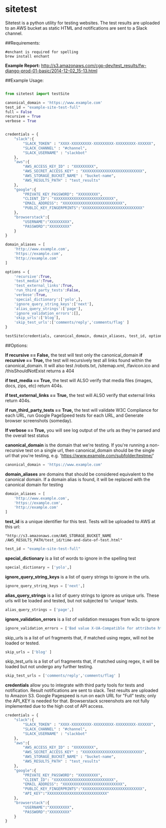sitetest
========

Sitetest is a python utility for testing websites. The test results are uploaded
to an AWS bucket as static HTML and notifications are sent to a Slack channel.

##Requirements:
```
#enchant is required for spelling
brew install enchant
```

**Example Report:** http://s3.amazonaws.com/cgp-dev/test_results/fw-django-prod-01-basic/2014-12-02_15-13.html

##Example Usage:
```python

from sitetest import testSite

canonical_domain = 'https://www.example.com'
test_id = "example-site-test-full"
full = False
recursive = True
verbose = True


credentials = {
    "slack":{
        "SLACK_TOKEN" : "XXXX-XXXXXXXXX-XXXXXXXXX-XXXXXXXXX-XXXXXX",
        "SLACK_CHANNEL" : "#channel",
        "SLACK_USERNAME" : "slackbot"
    },
    "aws":{
        "AWS_ACCESS_KEY_ID" : "XXXXXXXXX",
        "AWS_SECRET_ACCESS_KEY" : "XXXXXXXXXXXXXXXXXXXXXXXXXXX",
        "AWS_STORAGE_BUCKET_NAME" : "bucket-name",
        "AWS_RESULTS_PATH" : "test_results"
    },
    "google":{
        "PRIVATE_KEY_PASSWORD": "XXXXXXXXX",
        "CLIENT_ID": "XXXXXXXXXXXXXXXXXXXXXXXXXXX",
        "EMAIL_ADDRESS": "XXXXXXXXXXXXXXXXXXXXXXXXXXX",
        "PUBLIC_KEY_FINGERPRINTS":"XXXXXXXXXXXXXXXXXXXXXXXXXXX"
    },
    "browserstack":{
        "USERNAME":"XXXXXXXXX",
        "PASSWORD":"XXXXXXXXX"
    }
}

domain_aliases = [
    'http://www.example.com',
    'https://example.com',
    'http://example.com'
]

options = {
    'recursive':True,
    'test_media':True,
    'test_external_links':True,
    'run_third_party_tests':False,
    'verbose':True,
    'special_dictionary':['yolo',],
    'ignore_query_string_keys':['next'],
    'alias_query_strings':['page'],
    'ignore_validation_errors':[],
    'skip_urls':['blog'],
    'skip_test_urls':['comments/reply','comments/flag' ]
}

testSite(credentials, canonical_domain, domain_aliases, test_id, options)
```


##Options:

**If recursive == False,** the test will test only the canonical_domain
**if recursive == True,** the test will recursively test all links found within 
the canonical_domain. It will also test /robots.txt, /sitemap.xml, /favicon.ico 
and /thisShouldNotExist returns a 404

**if test_media == True,** the test will ALSO verify that media files (images, 
docs, zips, etc) return 404s.

**if test_external_links == True,** the test will ALSO verify that external 
links return 404s.

**if run_third_party_tests == True,** the test will validate W3C Compliance for 
each URL, run Google PageSpeed tests for each URL, and Generate browser 
screenshots (someday).

**If verbose == True,** you will see log output of the urls as they're parsed 
and the overall test status

**canonical_domain** is the domain that we're testing. If you're running a 
non-recursive test on a single url, then canonical_domain should be the single
url that you're testing, e.g. 'https://www.example.com/subfolder/testme/'
```python
canonical_domain = 'https://www.example.com'
```

**domain_aliases** are domains that should be considered equivalent to the canonical
 domain. If a domain alias is found, it will be replaced with the canonical 
 domain for testing
```python
domain_aliases = [
	'http://www.example.com',
	'https://example.com',
	'http://example.com'
]
```
**test_id** is a unique identifier for this test. Tests will be uploaded to AWS at 
this url: 
	
	"http://s3.amazonaws.com/AWS_STORAGE_BUCKET_NAME
	/AWS_RESULTS_PATH/test_id/time-and-date-of-test.html"

```python
test_id = "example-site-test-full"
```



**special_dictionary** is a list of words to ignore in the spelling test
```python
special_dictionary = ['yolo',]

```


**ignore_query_string_keys** is a list of query strings to ignore in the urls.
```python
ignore_query_string_keys = ['next',]

```

**alias_query_strings** is a list of query strings to ignore as unique urls. 
These urls will be loaded and tested, but not subjected to 'unique' tests.
```python
alias_query_strings = ['page',]
```


**ignore_validation_errors** is a list of validation messages from w3c to ignore
```python
ignore_validation_errors = ['Bad value X-UA-Compatible for attribute http-equiv on element meta.', ]

```


skip_urls is a list of url fragments that, if matched using regex, will not be loaded or tested.
```python
skip_urls = ['blog' ]

```

skip_test_urls is a list of url fragments that, if matched using regex, it will be loaded but not undergo any further testing.
```python
skip_test_urls = ['comments/reply','comments/flag' ]

```

**credentials** allow you to integrate with third party tools for tests and notification. Result notifications are sent to slack. Test results are uploaded to Amazon S3. Google Pagespeed is run on each URL for "Full" tests; only the API_KEY is needed for that. Browserstack screenshots are not fully implemented due to the high cost of API access.
```python
credentials = {
    "slack":{
        "SLACK_TOKEN" : "XXXX-XXXXXXXXX-XXXXXXXXX-XXXXXXXXX-XXXXXX",
        "SLACK_CHANNEL" : "#channel",
        "SLACK_USERNAME" : "slackbot"
    },
    "aws":{
        "AWS_ACCESS_KEY_ID" : "XXXXXXXXX",
        "AWS_SECRET_ACCESS_KEY" : "XXXXXXXXXXXXXXXXXXXXXXXXXXX",
        "AWS_STORAGE_BUCKET_NAME" : "bucket-name",
        "AWS_RESULTS_PATH" : "test_results"
    },
    "google":{
        "PRIVATE_KEY_PASSWORD": "XXXXXXXXX",
        "CLIENT_ID": "XXXXXXXXXXXXXXXXXXXXXXXXXXX",
        "EMAIL_ADDRESS": "XXXXXXXXXXXXXXXXXXXXXXXXXXX",
        "PUBLIC_KEY_FINGERPRINTS":"XXXXXXXXXXXXXXXXXXXXXXXXXXX",
        "API_KEY":"XXXXXXXXXXXXXXXXXXXXXXXXXXX"
    },
    "browserstack":{
        "USERNAME":"XXXXXXXXX",
        "PASSWORD":"XXXXXXXXX"
    }
}
```
